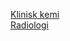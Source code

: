 
[Klinisk kemi](medicinsk-diagnostik/klinisk-kemi.md)  
[Radiologi](medicinsk-diagnostik/radiologi.md)
